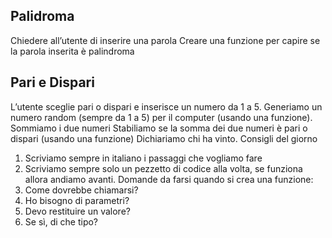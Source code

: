 ## Palidroma

Chiedere all’utente di inserire una parola
Creare una funzione per capire se la parola inserita è palindroma

## Pari e Dispari

L’utente sceglie pari o dispari e inserisce un numero da 1 a 5.
Generiamo un numero random (sempre da 1 a 5) per il computer (usando una funzione).
Sommiamo i due numeri
Stabiliamo se la somma dei due numeri è pari o dispari (usando una funzione)
Dichiariamo chi ha vinto.
Consigli del giorno

1. Scriviamo sempre in italiano i passaggi che vogliamo fare
2. Scriviamo sempre solo un pezzetto di codice alla volta, se funziona allora andiamo avanti.
   Domande da farsi quando si crea una funzione:
3. Come dovrebbe chiamarsi?
4. Ho bisogno di parametri?
5. Devo restituire un valore?
6. Se sì, di che tipo?
